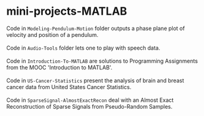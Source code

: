 # mini-projects-MATLAB

Code in `Modeling-Pendulum-Motion` folder outputs a phase plane plot of velocity and position of a pendulum.<br><br>
Code in `Audio-Tools` folder lets one to play with speech data.<br><br>
Code in `Introduction-To-MATLAB` are solutions to Programming Assignments from the MOOC 'Introduction to MATLAB'.<br><br>
Code in `US-Cancer-Statistics` present the analysis of brain and breast cancer data from United States Cancer Statistics.<br><br>
Code in `SparseSignal-AlmostExactRecon` deal with an Almost Exact Reconstruction of Sparse Signals from Pseudo-Random Samples.<br><br>
